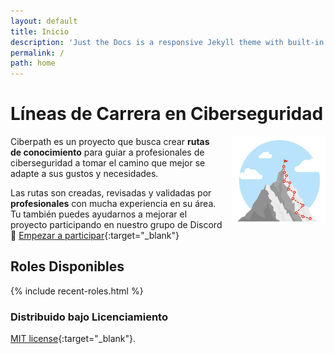 ```yaml
---
layout: default
title: Inicio
description: 'Just the Docs is a responsive Jekyll theme with built-in search that is easily customizable and hosted on GitHub Pages.'
permalink: /
path: home
---
```


# Líneas de Carrera en Ciberseguridad

<img style="float: right; width: 150px; margin: 0px 0px 0px 15px;" src="./assets/img/route.png">

Ciberpath es un proyecto que busca crear **rutas de conocimiento** para guiar a profesionales de ciberseguridad a tomar el camino que mejor se adapte a sus gustos y necesidades.

Las rutas son creadas, revisadas y validadas por **profesionales** con mucha experiencia en su área. Tu también puedes ayudarnos a mejorar el proyecto participando en nuestro grupo de Discord 👊 [Empezar a participar](https://discord.gg/ktEFVebv6n){:target="\_blank"}

## Roles Disponibles

{% include recent-roles.html %}

### Distribuido bajo Licenciamiento

[MIT license](https://opensource.org/licenses/MIT){:target="\_blank"}.
